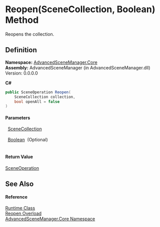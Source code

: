# Reopen(SceneCollection, Boolean) Method


Reopens the collection.



## Definition
**Namespace:** <a href="N_AdvancedSceneManager_Core">AdvancedSceneManager.Core</a>  
**Assembly:** AdvancedSceneManager (in AdvancedSceneManager.dll) Version: 0.0.0.0

**C#**
``` C#
public SceneOperation Reopen(
	SceneCollection collection,
	bool openAll = false
)
```



#### Parameters
<dl><dt>  <a href="T_AdvancedSceneManager_Models_SceneCollection">SceneCollection</a></dt><dd> </dd><dt>  <a href="https://learn.microsoft.com/dotnet/api/system.boolean" target="_blank" rel="noopener noreferrer">Boolean</a>  (Optional)</dt><dd> </dd></dl>

#### Return Value
<a href="T_AdvancedSceneManager_Core_SceneOperation">SceneOperation</a>

## See Also


#### Reference
<a href="T_AdvancedSceneManager_Core_Runtime">Runtime Class</a>  
<a href="Overload_AdvancedSceneManager_Core_Runtime_Reopen">Reopen Overload</a>  
<a href="N_AdvancedSceneManager_Core">AdvancedSceneManager.Core Namespace</a>  
